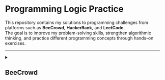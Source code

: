 # Programming Logic Practice

This repository contains my solutions to programming challenges from platforms such as **BeeCrowd**, **HackerRank**, and **LeetCode**.  
The goal is to improve my problem-solving skills, strengthen algorithmic thinking, and practice different programming concepts through hands-on exercises.

---

<details>
<summary><h2>BeeCrowd</h2></summary>

<details>
<summary><h3>Java</h3></summary>

<details>
<summary><h4>✅ BE1000 - Hello World!</h4></summary>

**Description:**  
Write a program that prints "Hello World!" to the screen.

**Input:**  
No input.

**Output:**

```java
  Hello Word!
```

**Solution (Java):**

```java
public class be1000 {
    public static void main(String[] args) {
        System.out.println("Hello World!");
    }
}
```

</details>

<details>
<summary><h4>✅ BE1001 - Extremely Basic</h4></summary>

**Description:**  
Read 2 variables, named A and B and make the sum of these two variables, assigning its result to the variable X. Print X as shown below. Print endline after the result otherwise you will get “Presentation Error”.

**Input:**  
The input file will contain 2 integer numbers.

**Output:**
Print the letter X (uppercase) with a blank space before and after the equal signal followed by the value of X, according to the following example.

Obs.: don't forget the endline after all.

**Solution (Java):**

```java
import java.util.Scanner;

public class be1001 {
    public static void main(String[] args) {
        Scanner sc = new Scanner(System.in);
        int a = 0, b = 0;

        a = sc.nextInt();
        b = sc.nextInt();
        sc.close();

        int result = sum(a, b);

        System.out.printf("X = %d\n", result);
    }

    public static int sum(int a, int b){
        return a + b;
    }
}
```

</details>

<details>
<summary><h4>✅ BE1002 - ExtrArea of a Circle</h4></summary>

**Description:**  
The formula to calculate the area of a circumference is defined as **A = π . R2**. Considering to this problem that **π = 3.14159**:

Calculate the area using the formula given in the problem description.

**Input:**  
The input contains a value of floating point **_(double precision)_**, that is the variable **R**.

**Output:**
Present the message "A=" followed by the value of the variable, as in the example bellow, with four places after the decimal point. Use all double precision variables. Like all the problems, don't forget to print the end of line after the result, otherwise you will receive "Presentation Error".

**Solution (Java):**

```java
import java.util.Scanner;

public class be1002 {
    public static final double PI = 3.14159;

    public static void main(String[] args) {
        Scanner sc = new Scanner(System.in);

        double radius = 0;
        radius = sc.nextDouble();
        sc.close();

        double area = calcCircunferenceArea(radius);

        System.out.printf("A=%.4f\n", area);
    }

    public static double calcCircunferenceArea(double radius){
        return PI * (radius * radius);
    }
}
```

</details>

<details>
<summary><h4>✅ BE1003 - Simple Sum</h4></summary>

**Description:**  
Read two integer values, in this case, the variables A and B. After this, calculate the sum between them and assign it to the variable **SOMA**. Write the value of this variable.

Calculate the area using the formula given in the problem description.

**Input:**  
The input file contains 2 integer numbers.

**Output:**
Print the message "SOMA" with all the capital letters, with a blank space before and after the equal signal followed by the corresponding value to the sum of A and B. Like all the problems, don't forget to print the end of line, otherwise you will receive "Presentation Error"

**Solution (Java):**

```java
import java.util.Scanner;

public class be1003 {
    public static void main(String[] args) {
        Scanner sc = new Scanner(System.in);
        int a = 0; int b = 0;

        a = sc.nextInt();
        b = sc.nextInt();
        sc.close();

        int total = sum(a, b);

        System.out.printf("SOMA = %d\n", total);
    }

    public static int sum(int a, int b) {
        return a + b;
    }
}
```

</details>

<details>
<summary><h4>✅ BE1004 - Simple Product</h4></summary>

**Description:**  
Read two integer values. After this, calculate the product between them and store the result in a variable named **PROD**. Print the result like the example below. Do not forget to print the end of line after the result, otherwise you will receive “Presentation Error”.

Calculate the area using the formula given in the problem description.

**Input:**  
The input file contains 2 integer numbers.

**Output:**
Print the message "PROD" and PROD according to the following example, with a blank space before and after the equal signal.

**Solution (Java):**

```java
import java.util.Scanner;

public class be1004 {
    public static void main(String[] args) {
        Scanner sc = new Scanner(System.in);
        int a = 0; int b = 0;

        a =  sc.nextInt();
        b = sc.nextInt();
        sc.close();

        int prod = calcProd(a, b);

        System.out.printf("PROD = %d\n", prod);
    }

    public static int calcProd(int a, int b) {
        return a * b;
    }
}

```

</details>

<details>
<summary><h4>✅ BE1005 - Average 1</h4></summary>

**Description:**  
Read two floating points' values of double precision A and B, corresponding to two student's grades. After this, calculate the student's average, considering that grade A has weight 3.5 and B has weight 7.5. Each grade can be from zero to ten, always with one digit after the decimal point. Don’t forget to print the end of line after the result, otherwise you will receive “Presentation Error”. Don’t forget the space before and after the equal sign.

**Input:**  
The input file contains 2 floating points' values with one digit after the decimal point.

**Output:**
Print the message "MEDIA"(average in Portuguese) and the student's average according to the following example, with 5 digits after the decimal point and with a blank space before and after the equal signal.

**Solution (Java):**

```java
import java.util.Scanner;

public class be1005 {
    public static void main(String[] args) {
        Scanner sc = new Scanner(System.in);

        double a = 0; double b = 0;

        a = sc.nextDouble();
        b = sc.nextDouble();
        sc.close();

        double average = calcAverage(a, b);

        System.out.printf("MEDIA = %.5f\n", average);
    }

    public static double calcAverage(double a, double b) {
        return ((a * 3.5) + (b * 7.5)) / 11;
    }
}
```

</details>

<details>
<summary><h4>✅ BE1006 - Average 2</h4></summary>

**Description:**  
Read three values (variables A, B and C), which are the three student's grades. Then, calculate the average, considering that grade A has weight 2, grade B has weight 3 and the grade C has weight 5. Consider that each grade can go from 0 to 10.0, always with one decimal place.

**Input:**  
The input file contains 3 values of floating points (double) with one digit after the decimal point.

**Output:**
Print the message "MEDIA"(average in Portuguese) and the student's average according to the following example, with a blank space before and after the equal signal.

**Solution (Java):**

```java
import java.util.Scanner;

public class be1006 {
    public static void main(String[] args) {
        Scanner sc  = new Scanner(System.in);
        double a = sc.nextDouble();
        double b = sc.nextDouble();
        double c = sc.nextDouble();
        sc.close();

        double average = calcAverage(a, b, c);

        System.out.printf("MEDIA = %.1f\n", average);
    }

    public static double calcAverage(double a, double b, double c) {
        double weight2 = 2.0;
        double weight3 = 3.0;
        double weight5 = 5.0;
        double totalWeight = weight2 + weight3 + weight5;

        return ((a * weight2) + (b * weight3) + (c * weight5)) / totalWeight;
    }
}

```

</details>
</details>
